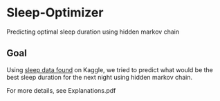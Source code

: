 # Sleep-Optimizer
Predicting optimal sleep duration using hidden markov chain

## Goal
Using [sleep data found](https://www.kaggle.com/danagerous/sleep-data) on Kaggle, we tried to predict what would be the best sleep duration for the next night using hidden markov chain.

For more details, see Explanations.pdf
